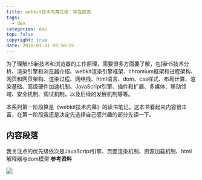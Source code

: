 ```yaml
---
title: webkit技术内幕之零：写在前面
tags:
  - dev
categories: dev
top: false
copyright: true
date: 2018-01-31 09:58:15
---
```

为了理解h5新技术和浏览器的工作原理，需要很多方面要了解，包括H5技术分析、渲染引擎和浏览器介绍、webkit渲染引擎框架、chromium框架和进程架构、网页和网页架构、渲染过程、网络栈、html语言、dom、css样式、布局计算、渲染基础、高级硬件加速机制、JavaScript引擎、插件和扩展、多媒体、移动领域、安全机制、调试机制，以及后续的发展机制等等。
<!--more-->
本系列第一阶段算是《webkit技术内幕》的读书笔记，这本书看起来内容很丰富，在第一阶段我还是决定先选择自己感兴趣的部分先读一下。
## 内容段落
我关注点的优先级依次是JavaScript引擎、页面渲染机制、资源加载机制、html解释器与dom模型
**参考资料**
[]()

![](http://oankigr4l.bkt.clouddn.com/wexin.png)